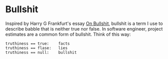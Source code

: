 # Bullshit

Inspired by Harry G Frankfurt's essay [On Bullshit](https://press.princeton.edu/books/hardcover/9780691122946/on-bullshit), bullshit is a term I use to describe babble that is neither true nor false. In software engineer, project estimates are a common form of bullshit. Think of this way: 

```
truthiness == true:    facts
truthiness == flase:   lies
truthiness == null:    bullshit
```